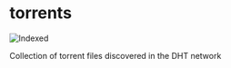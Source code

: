 torrents 
========
![Indexed](https://img.shields.io/badge/indexed-20491-blue)

Collection of torrent files discovered in the DHT network
